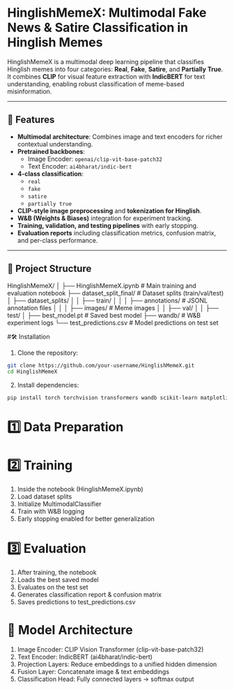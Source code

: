 
# HinglishMemeX: Multimodal Fake News & Satire Classification in Hinglish Memes

HinglishMemeX is a multimodal deep learning pipeline that classifies Hinglish memes into four categories: **Real**, **Fake**, **Satire**, and **Partially True**.  
It combines **CLIP** for visual feature extraction with **IndicBERT** for text understanding, enabling robust classification of meme-based misinformation.

---

## 📌 Features

- **Multimodal architecture**: Combines image and text encoders for richer contextual understanding.
- **Pretrained backbones**:  
  - Image Encoder: `openai/clip-vit-base-patch32`  
  - Text Encoder: `ai4bharat/indic-bert`
- **4-class classification**:
  - `real`
  - `fake`
  - `satire`
  - `partially true`
- **CLIP-style image preprocessing** and **tokenization for Hinglish**.
- **W&B (Weights & Biases)** integration for experiment tracking.
- **Training, validation, and testing pipelines** with early stopping.
- **Evaluation reports** including classification metrics, confusion matrix, and per-class performance.

---

## 📂 Project Structure

HinglishMemeX/
│
├── HinglishMemeX.ipynb # Main training and evaluation notebook
├── dataset_split_final/ # Dataset splits (train/val/test)
│ ├── dataset_splits/
│ │ ├── train/
│ │ │ ├── annotations/ # JSONL annotation files
│ │ │ ├── images/ # Meme images
│ │ ├── val/
│ │ ├── test/
│
├── best_model.pt # Saved best model
├── wandb/ # W&B experiment logs
└── test_predictions.csv # Model predictions on test set


#🛠️ Installation
1. Clone the repository:

```bash
git clone https://github.com/your-username/HinglishMemeX.git
cd HinglishMemeX
```

2. Install dependencies:
```bash
pip install torch torchvision transformers wandb scikit-learn matplotlib seaborn pandas pillow tqdm
```

# 1️⃣ Data Preparation

# 2️⃣ Training
1. Inside the notebook (HinglishMemeX.ipynb)
2. Load dataset splits
3. Initialize MultimodalClassifier
4. Train with W&B logging
5. Early stopping enabled for better generalization


# 3️⃣ Evaluation
1. After training, the notebook
2. Loads the best saved model
3. Evaluates on the test set
4. Generates classification report & confusion matrix
5. Saves predictions to test_predictions.csv

# 🧠 Model Architecture
1. Image Encoder: CLIP Vision Transformer (clip-vit-base-patch32)
2. Text Encoder: IndicBERT (ai4bharat/indic-bert)
3. Projection Layers: Reduce embeddings to a unified hidden dimension
4. Fusion Layer: Concatenate image & text embeddings
5. Classification Head: Fully connected layers → softmax output





